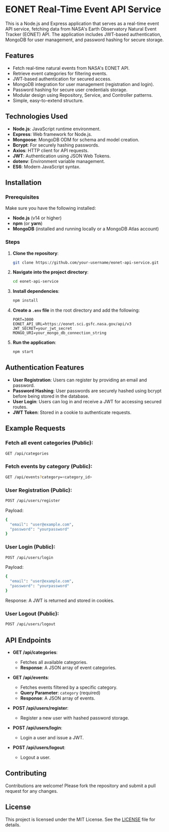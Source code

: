 # EONET Real-Time Event API Service

This is a Node.js and Express application that serves as a real-time event API service, fetching data from NASA's Earth Observatory Natural Event Tracker (EONET) API. The application includes JWT-based authentication, MongoDB for user management, and password hashing for secure storage.

## Features
- Fetch real-time natural events from NASA's EONET API.
- Retrieve event categories for filtering events.
- JWT-based authentication for secured access.
- MongoDB integration for user management (registration and login).
- Password hashing for secure user credentials storage.
- Modular design using Repository, Service, and Controller patterns.
- Simple, easy-to-extend structure.

## Technologies Used
- **Node.js**: JavaScript runtime environment.
- **Express**: Web framework for Node.js.
- **Mongoose**: MongoDB ODM for schema and model creation.
- **Bcrypt**: For securely hashing passwords.
- **Axios**: HTTP client for API requests.
- **JWT**: Authentication using JSON Web Tokens.
- **dotenv**: Environment variable management.
- **ES6**: Modern JavaScript syntax.

## Installation

### Prerequisites
Make sure you have the following installed:
- **Node.js** (v14 or higher)
- **npm** (or **yarn**)
- **MongoDB** (installed and running locally or a MongoDB Atlas account)

### Steps
1. **Clone the repository**:
    ```bash
    git clone https://github.com/your-username/eonet-api-service.git
    ```

2. **Navigate into the project directory**:
    ```bash
    cd eonet-api-service
    ```

3. **Install dependencies**:
    ```bash
    npm install
    ```

4. **Create a `.env` file** in the root directory and add the following:
    ```plaintext
    PORT=3000
    EONET_API_URL=https://eonet.sci.gsfc.nasa.gov/api/v3
    JWT_SECRET=your_jwt_secret
    MONGO_URI=your_mongo_db_connection_string
    ```

5. **Run the application**:
    ```bash
    npm start
    ```

## Authentication Features
- **User Registration**: Users can register by providing an email and password.
- **Password Hashing**: User passwords are securely hashed using bcrypt before being stored in the database.
- **User Login**: Users can log in and receive a JWT for accessing secured routes.
- **JWT Token**: Stored in a cookie to authenticate requests.

## Example Requests

### Fetch all event categories (Public):
```bash
GET /api/categories
```
### Fetch events by category (Public):
```bash
GET /api/events?category=<category_id>
```
### User Registration (Public):
```bash
POST /api/users/register
```
Payload:
```bash
{
  "email": "user@example.com",
  "password": "yourpassword"
}
```
### User Login (Public):
```bash
POST /api/users/login
```
Payload:
```bash
{
  "email": "user@example.com",
  "password": "yourpassword"
}
```
Response: A JWT is returned and stored in cookies.

### User Logout (Public):
```bash
POST /api/users/logout
```
## API Endpoints

- **GET /api/categories**:
  - Fetches all available categories.
  - **Response**: A JSON array of event categories.
  
- **GET /api/events**:
  - Fetches events filtered by a specific category.
  - **Query Parameter**: `category` (required)
  - **Response**: A JSON array of events.

- **POST /api/users/register**:
  - Register a new user with hashed password storage.

- **POST /api/users/login**:
  - Login a user and issue a JWT.

- **POST /api/users/logout**:
  - Logout a user.

## Contributing

Contributions are welcome! Please fork the repository and submit a pull request for any changes.

## License

This project is licensed under the MIT License. See the [LICENSE](LICENSE) file for details.





